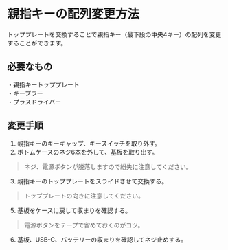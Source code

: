 # 親指キーの配列変更方法
トッププレートを交換することで親指キー（最下段の中央4キー）の配列を変更することができます。

## 必要なもの
・親指キートッププレート  
・キープラー  
・プラスドライバー  

## 変更手順
1. 親指キーのキーキャップ、キースイッチを取り外す。
2. ボトムケースのネジ6本を外して、基板を取り出す。
> ネジ、電源ボタンが脱落しますので紛失に注意してください。
3. 親指キーのトッププレートをスライドさせて交換する。  
> トッププレートの向きに注意してください。
5. 基板をケースに戻して収まりを確認する。  
> 電源ボタンをテープで留めておくのがコツ。  
6. 基板、USB-C、バッテリーの収まりを確認してネジ止めする。